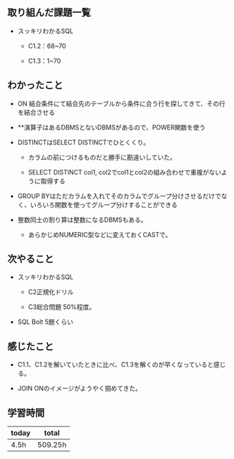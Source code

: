 

## 取り組んだ課題一覧

- スッキリわかるSQL

   - C1.2：68\~70

   - C1.3：1\~70

## わかったこと

- ON 結合条件にて結合先のテーブルから条件に合う行を探してきて、その行を結合させる

- \*\*演算子はあるDBMSとないDBMSがあるので、POWER関数を使う

- DISTINCTはSELECT DISTINCTでひとくくり。

   - カラムの前につけるものだと勝手に勘違いしていた。

   - SELECT DISTINCT col1, col2でcol1とcol2の組み合わせで重複がないように取得する

- GROUP BYはただカラムを入れてそのカラムでグループ分けさせるだけでなく、いろいろ関数を使ってグループ分けすることができる

- 整数同士の割り算は整数になるDBMSもある。

   - あらかじめNUMERIC型などに変えておくCASTで。

## 次やること

- スッキリわかるSQL

   - C2正規化ドリル

   - C3総合問題 50%程度。

- SQL Bolt 5題くらい

## 感じたこと

- C1.1、C1.2を解いていたときに比べ、C1.3を解くのが早くなっていると感じる。

- JOIN ONのイメージがようやく掴めてきた。

## 学習時間

| today | total | 
|---|---|
| 4\.5h | 509\.25h | 


